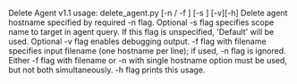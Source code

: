 Delete Agent v1.1
usage: delete_agent.py [-n <hostname> / -f <filename>] [-s <scope>] 
[-v][-h]
Delete agent hostname specified by required -n flag.
Optional -s flag specifies scope name to target in agent query.  If this 
flag is unspecified, 'Default' will be used.
Optional -v flag enables debugging output.
-f flag with filename specifies input filename (one hostname per line); if 
used, -n flag is ignored.
Either -f flag with filename or -n with single hostname option must be 
used, but not both simultaneously.
-h flag prints this usage.
